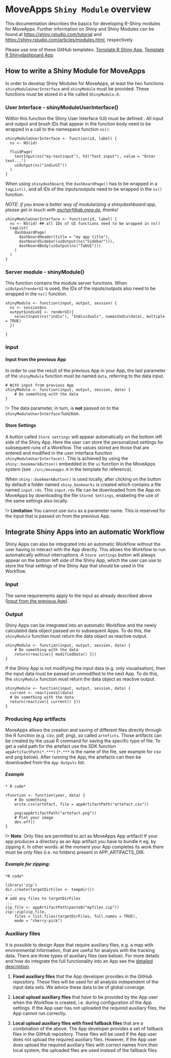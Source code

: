# MoveApps `Shiny Module` overview
This documentation describes the basics for developing R-Shiny modules for MoveApps. Further information on Shiny and Shiny Modules can be found at  https://shiny.rstudio.com/tutorial and https://shiny.rstudio.com/articles/modules.html, respectively.

Please use one of these GitHub templates: [Template R Shiny App](https://github.com/movestore/Template_R_Shiny_App ':ignore'), [Template R Shinydashboard App](https://github.com/movestore/Template_R_Shinydashboard_App ':ignore')

## How to write a Shiny Module for MoveApps
In order to develop Shiny Modules for MoveApps, at least the two functions `shinyModuleUserInterface` and `shinyModule` must be provided. These functions must be stored in a file called `ShinyModule.R`.

### User Interface - shinyModuleUserInterface()
Within this function the Shiny User Interface (UI) must be defined . All input and output and brush IDs that appear in the function body need to be wrapped in a call to the namespace function `ns()`.
```
shinyModuleUserInterface <- function(id, label) {
  ns <- NS(id)

  fluidPage(
    textInput(ns("my-textinput"), h3("Text input"), value = "Enter text...")
    uiOutput(ns("indivUI"))
  )
}
```

When using `shinydashboard`, the `dashboardPage()` has to be wrapped in a `tagList()`, and all IDs of the inputs/outputs need to be wrapped in the `ns()` function. 

*NOTE: if you know a better way of modularizing a shinydashboard app, please get in touch with ascharf@ab.mpg.de, thanks!*

```
shinyModuleUserInterface <- function(id, label) {
  ns <- NS(id) ## all IDs of UI functions need to be wrapped in ns()
  tagList(
    dashboardPage(
      dashboardHeader(title = "my app title"),
      dashboardSidebar(uiOutput(ns("Sidebar"))), 
      dashboardBody(uiOutput(ns("TabUI")))
    )
  )
}
```


### Server module - shinyModule()
This function contains the module server functions. When `uiOutput`/`renderUI` is used, the IDs of the inputs/outputs also need to be wrapped in the `ns()` function.

```
shinyModule <- function(input, output, session) {
  ns <- session$ns
  output$indivUI <- renderUI({
    selectInput(ns("indiv"), "Individuals", namesIndiv(data), multiple = TRUE)
  })
  
}
```

### Input

#### Input from the previous App
In order to use the result of the previous App in your App, the last parameter of the `shinyModule` function must be named `data`, referring to the data input.
```
# With input from previous App
shinyModule <- function(input, output, session, data) {
    # Do something with the data
}
```

!\> The data parameter, in turn, is **not** passed on to the `shinyModuleUserInterface` function.


#### Store Settings
A button called `Store settings` will appear automatically on the bottom left side of the Shiny App. Here the user can store the personalized settings for subsequent runs of a Workflow. The values stored are those that are entered and modified in the user interface function `shinyModuleUserInterface()`. This is achieved by using the `shiny::bookmarkButton()` embedded in the `ui` function in the MoveApps system (see `./src/moveapps.R` in the template for reference).

When `shiny::bookmarkButton()` is used locally, after clicking on the button by default a folder named `shiny_bookmarks` is created which contains a file named `input.rds`. This `input.rds` file can be downloaded from the App on MoveApps by downloading the file `Stored Settings`, enabeling the use of the same settings also locally.

!\>  **Limitation** You cannot use `data` as a parameter name. This is reserved for the input that is passed on from the previous App.

## Integrate Shiny Apps into an automatic Workflow
Shiny Apps can also be integrated into an automatic Workflow without the user having to interact with the App directly. This allows the Workflow to run automatically without interruptions. A `Store settings` button will always appear on the bottom left side of the Shiny App, which the user can use to store the final settings of the Shiny App that should be used in the Workflow.

### Input
The same requirements apply to the input as already described above ([Input from the previous App](copilot-shiny-sdk.md#input-from-the-previous-app)).

### Output
Shiny Apps can be integrated into an automatic Workflow and the newly calculated data object passed on to subsequent Apps. To do this, the `shinyModule` function must return the data object as reactive output.
```
shinyModule <- function(input, output, session, data) {
    # Do something with the data
    return(reactive({ modifiedData() }))
}
```

If the Shiny App is not modifying the input data (e.g. only visualisation), then the input data must be passed on unmodified to the next App. To do this, the `shinyModule` function must return the data object as reactive output. 
```
shinyModule <- function(input, output, session, data) {
  current <- reactiveVal(data)
  # Do something with the data
  return(reactive({ current() }))
}
```

### Producing App artifacts
MoveApps allows the creation and saving of different files directly through the R function (e.g. csv, pdf, png), so called `arteficts`. Those artifacts can be created by the usual R command for saving the specific type of file. To get a valid path for the artefact use the SDK function `appArtifactPath(*.***)` (`*.***` is the name of the file, see example for csv and png below). After running the App, the artefacts can then be downloaded from the `App Outputs` list.

##### Example
```
* R code*

rFunction <- function(year, data) {
    # Do something
    write.csv(artefact, file = appArtifactPath("artefact.csv"))
	
	png(appArtifactPath("artefact.png"))
	# Plot your image
	dev.off()
}
```

!\> **Note**: Only files are permitted to act as MoveApps App artifact! If your app produces a directory as an App artifact you have to bundle it eg. by zipping it. In other words: at the moment your App completes its work there must be only files (i.e. no folders) present in APP_ARTIFACTS_DIR.

##### Example for zipping:
```
*R code*

library('zip')
dir.create(targetDirFiles <- tempdir())
...
# add any files to targetDirFiles
...
zip_file <- appArtifactPath(paste0("myfiles.zip"))
zip::zip(zip_file, 
    files = list.files(targetDirFiles, full.names = TRUE),
    mode = "cherry-pick")
```


### Auxiliary files
It is possible to design Apps that require auxiliary files, e.g. a map with environmental information, that are useful for analysis with the tracking data. There are three types of auxiliary files (see below). For more details and how do integrate the full functionality into an App see the [detailed description](auxiliary.md).

 1. **Fixed auxiliary files** that the App developer provides in the GitHub repository. These files will be used for all analysis independent of the input data sets. We advice these data to be of global coverage.

 2. **Local upload auxiliary files** that have to be provided by the App user when the Workflow is created, i.e. during configuration of the App settings. If the App user has not uploaded the required auxiliary files, the App cannot run correctly.

 3. **Local upload auxiliary files with fixed fallback files** that are a combination of the above. The App developer provides a set of fallback files in the GitHub repository. These files will be used if the App user does not upload the required auxiliary files. However, if the App user does upload the required auxiliary files with correct names from their local system, the uploaded files are used instead of the fallback files.